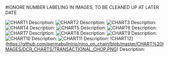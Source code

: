 #IGNORE NUMBER LABELING IN IMAGES, TO BE CLEANED UP AT LATER DATE

![CHART1](https://github.com/permabullnino/nino_on_chain/blob/master/CHART%20IMAGES/DCR_CHARTS/142_TIX_VOL_SUM.PNG)
Description:
![CHART2](https://github.com/permabullnino/nino_on_chain/blob/master/CHART%20IMAGES/DCR_CHARTS/HODLER%20CONVERSION%20RATE.PNG)
Description:
![CHART3](https://github.com/permabullnino/nino_on_chain/blob/master/CHART%20IMAGES/DCR_CHARTS/LT_REL_SELLPOWER.PNG)
Description:
![CHART4](https://github.com/permabullnino/nino_on_chain/blob/master/CHART%20IMAGES/DCR_CHARTS/ON%20CHAIN%20DCRBTC%20PRICE.PNG)
Description:
![CHART5](https://github.com/permabullnino/nino_on_chain/blob/master/CHART%20IMAGES/DCR_CHARTS/STRONG_HAND.PNG)
Description:
![CHART6](https://github.com/permabullnino/nino_on_chain/blob/master/CHART%20IMAGES/DCR_CHARTS/ST_REL_SELLPOWER.PNG)
Description:
![CHART7](https://github.com/permabullnino/nino_on_chain/blob/master/CHART%20IMAGES/DCR_CHARTS/SUPPLY_MOVED_ADJ.PNG)
Description:
![CHART8](https://github.com/permabullnino/nino_on_chain/blob/master/CHART%20IMAGES/DCR_CHARTS/THROUGHPUT_THERMOMETER.PNG)
Description:
![CHART9](https://github.com/permabullnino/nino_on_chain/blob/master/CHART%20IMAGES/DCR_CHARTS/TICKET%20CHOP.PNG)
Description:
![CHART10](https://github.com/permabullnino/nino_on_chain/blob/master/CHART%20IMAGES/DCR_CHARTS/TICKET_FUNDINGRATE.PNG)
Description:
![CHART11](https://github.com/permabullnino/nino_on_chain/blob/master/CHART%20IMAGES/DCR_CHARTS/TICKET_ROI_ZSCORE.PNG)
Description:
!CHART12](https://github.com/permabullnino/nino_on_chain/blob/master/CHART%20IMAGES/DCR_CHARTS/TRANSACTIONAL_CHOP.PNG)
Description:

